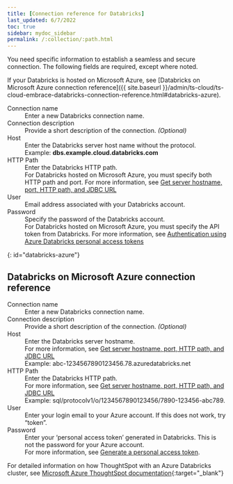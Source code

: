 ```yaml
---
title: [Connection reference for Databricks]
last_updated: 6/7/2022
toc: true
sidebar: mydoc_sidebar
permalink: /:collection/:path.html
---
```

You need specific information to establish a seamless and secure connection. The following fields are required, except where noted.

If your Databricks is hosted on Microsoft Azure, see [Databricks on Microsoft Azure connection reference]({{ site.baseurl }}/admin/ts-cloud/ts-cloud-embrace-databricks-connection-reference.html#databricks-azure).

<dl>
  <dlentry id="connection-name">
    <dt>Connection name</dt>
    <dd>Enter a new Databricks connection name.</dd></dlentry>
  <dlentry id="connection-description">
      <dt>Connection description</dt>
      <dd>Provide a short description of the connection.<i> (Optional)</i></dd></dlentry>
    <dlentry id="host">
      <dt>Host</dt>
      <dd>Enter the Databricks server host name without the protocol.</dd>
      <dd>Example: <b>dbs.example.cloud.databricks.com</b></dd></dlentry>  
    <dlentry id="http-path">
      <dt>HTTP Path</dt>
      <dd>Enter the Databricks HTTP path.</dd></dlentry>
      <dd>For Databricks hosted on Microsoft Azure, you must specify both HTTP path and port. For more information, see <a href="https://docs.microsoft.com/en-us/azure/databricks/integrations/bi/jdbc-odbc-bi#get-server-hostname-port-http-path-and-jdbc-url" target="_blank">Get server hostname, port, HTTP path, and JDBC URL</a></dd></dlentry>  
    <dlentry id="user">
      <dt>User</dt>
      <dd>Email address associated with your Databricks account.</dd></dlentry>
  <dlentry id="password">
      <dt>Password</dt>
      <dd>Specify the password of the Databricks account.</dd></dlentry>
      <dd>For Databricks hosted on Microsoft Azure, you must specify the API token from Databricks. For more information, see <a href="https://docs.microsoft.com/en-us/azure/databricks/dev-tools/api/latest/authentication" target="_blank">Authentication using Azure Databricks personal access tokens</a></dd></dlentry>
</dl>

{: id="databricks-azure"}
## Databricks on Microsoft Azure connection reference

<dl>
  <dlentry id="connection-name">
    <dt>Connection name</dt>
    <dd>Enter a new Databricks connection name.</dd></dlentry>
  <dlentry id="connection-description">
      <dt>Connection description</dt>
      <dd>Provide a short description of the connection.<i> (Optional)</i></dd></dlentry>
    <dlentry id="host">
      <dt>Host</dt>
      <dd>Enter the Databricks server hostname. </dd>
      <dd>For more information, see <a href="https://docs.microsoft.com/en-us/azure/databricks/integrations/bi/jdbc-odbc-bi#get-server-hostname-port-http-path-and-jdbc-url" target=_"blank">Get server hostname, port, HTTP path, and JDBC URL</a></dd>
      <dd>Example: abc-1234567890123456.78.azuredatabricks.net</b></dd></dlentry>  
    <dlentry id="http-path">
      <dt>HTTP Path</dt>
      <dd>Enter the Databricks HTTP path.</dd></dlentry>
      <dd>For more information, see <a href="https://docs.microsoft.com/en-us/azure/databricks/integrations/bi/jdbc-odbc-bi#get-server-hostname-port-http-path-and-jdbc-url" target="_blank">Get server hostname, port, HTTP path, and JDBC URL</a></dd>
      <dd>Example: sql/protocolv1/o/1234567890123456/7890-123456-abc789.</dd></dlentry></dlentry>  
    <dlentry id="user">
      <dt>User</dt>
      <dd>Enter your login email to your Azure account. If this does not work, try “token”.</dd></dlentry>
  <dlentry id="password">
      <dt>Password</dt>
      <dd>Enter your ‘personal access token’ generated in Databricks. This is not the password for your Azure account.</dd></dlentry>
      <dd>For more information, see <a href="https://docs.microsoft.com/en-us/azure/databricks/dev-tools/api/latest/authentication#--generate-a-personal-access-token" target="_blank">Generate a personal access token</a>.</dd></dlentry>
</dl>

For detailed information on how ThoughtSpot with an Azure Databricks cluster, see [Microsoft Azure ThoughtSpot documentation](https://docs.microsoft.com/en-us/azure/databricks/integrations/bi/thoughtspot){:target="_blank"}
